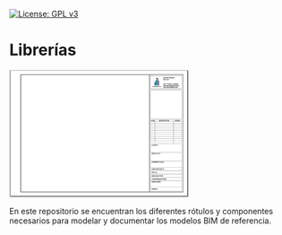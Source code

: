 [![License: GPL v3](https://img.shields.io/badge/License-GPL%20v3-blue.svg?style=for-the-badge)](http://www.gnu.org/licenses/gpl-3.0)

# Librerías

<img src="01-Piloto_Estructural/Images/RotuloA3.JPG" width="320" />

En este repositorio se encuentran los diferentes rótulos y componentes necesarios para modelar y documentar los modelos BIM de referencia.
